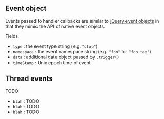 ## Event object

Events passed to handler callbacks are similar to [jQuery event objects](http://api.jquery.com/category/events/event-object/) in that they mimic the API of native event objects.

Fields:

 * `type` : the event type string (e.g. `"stop"`)
 * `namespace` : the event namespace string (e.g. `"foo"` for `"foo.tap"`)
 * `data` : additional data object passed by `.trigger()`
 * `timeStamp` : Unix epoch time of event


## Thread events

TODO

 * `blah` : TODO
 * `blah` : TODO
 * `blah` : TODO

